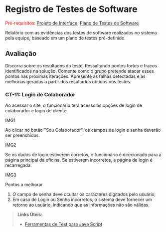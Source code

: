 # Registro de Testes de Software

<span style="color:red">Pré-requisitos: <a href="3-Projeto de Interface.md"> Projeto de Interface</a></span>, <a href="8-Plano de Testes de Software.md"> Plano de Testes de Software</a>

Relatório com as evidências dos testes de software realizados no sistema pela equipe, baseado em um plano de testes pré-definido.

## Avaliação

Discorra sobre os resultados do teste. Ressaltando pontos fortes e fracos identificados na solução. Comente como o grupo pretende atacar esses pontos nas próximas iterações. Apresente as falhas detectadas e as melhorias geradas a partir dos resultados obtidos nos testes.


### CT-11: Login de Colaborador

Ao acessar o site, o funcionário terá acesso às opções de login de colaborador e login de cliente. 

IMG1

Ao clicar no botão "Sou Colaborador", os campos de login e senha deverão ser preenchidos.

IMG2

Se os dados de login estiverem corretos, o funcionário é direcionado para a página principal da oficina. Se estiverem incorretos, a página de login é recarregada.

IMG3

Pontos a melhorar

1) O campo de senha deve ocultar os caracteres digitados pelo usuário;
2) Em caso de Login ou Senha incorretos, o sistema deve fornecer um retorno ao usuário, indicando que as informações não são válidas.


> **Links Úteis**:
> - [Ferramentas de Test para Java Script](https://geekflare.com/javascript-unit-testing/)
